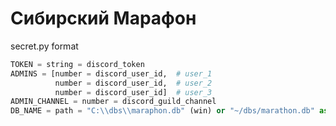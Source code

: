 # Сибирский Марафон #

secret.py format

```python
TOKEN = string = discord_token
ADMINS = [number = discord_user_id,  # user_1
          number = discord_user_id,  # user_2
          number = discord_user_id]  # user_3
ADMIN_CHANNEL = number = discord_guild_channel
DB_NAME = path = "C:\\dbs\\maraphon.db" (win) or "~/dbs/marathon.db" as example
```
